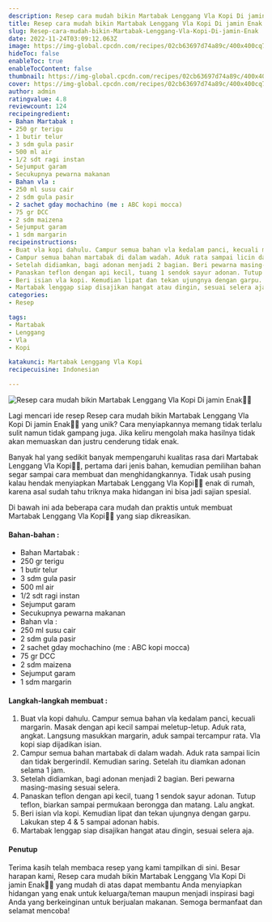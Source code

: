 ```yaml
---
description: Resep cara mudah bikin Martabak Lenggang Vla Kopi Di jamin Enak"
title: Resep cara mudah bikin Martabak Lenggang Vla Kopi Di jamin Enak
slug: Resep-cara-mudah-bikin-Martabak-Lenggang-Vla-Kopi-Di-jamin-Enak
date: 2022-11-24T03:09:12.063Z
image: https://img-global.cpcdn.com/recipes/02cb63697d74a89c/400x400cq70/photo.jpg
hideToc: false
enableToc: true
enableTocContent: false
thumbnail: https://img-global.cpcdn.com/recipes/02cb63697d74a89c/400x400cq70/photo.jpg
cover: https://img-global.cpcdn.com/recipes/02cb63697d74a89c/400x400cq70/photo.jpg
author: admin
ratingvalue: 4.8
reviewcount: 124
recipeingredient:
- Bahan Martabak :
- 250 gr terigu
- 1 butir telur
- 3 sdm gula pasir
- 500 ml air
- 1/2 sdt ragi instan
- Sejumput garam
- Secukupnya pewarna makanan
- Bahan vla :
- 250 ml susu cair
- 2 sdm gula pasir
- 2 sachet gday mochachino (me : ABC kopi mocca)
- 75 gr DCC
- 2 sdm maizena
- Sejumput garam
- 1 sdm margarin
recipeinstructions:
- Buat vla kopi dahulu. Campur semua bahan vla kedalam panci, kecuali margarin. Masak dengan api kecil sampai meletup-letup. Aduk rata, angkat. Langsung masukkan margarin, aduk sampai tercampur rata. Vla kopi siap dijadikan isian.
- Campur semua bahan martabak di dalam wadah. Aduk rata sampai licin dan tidak bergerindil. Kemudian saring. Setelah itu diamkan adonan selama 1 jam.
- Setelah didiamkan, bagi adonan menjadi 2 bagian. Beri pewarna masing-masing sesuai selera.
- Panaskan teflon dengan api kecil, tuang 1 sendok sayur adonan. Tutup teflon, biarkan sampai permukaan berongga dan matang. Lalu angkat.
- Beri isian vla kopi. Kemudian lipat dan tekan ujungnya dengan garpu. Lakukan step 4 & 5 sampai adonan habis.
- Martabak lenggap siap disajikan hangat atau dingin, sesuai selera aja.
categories:
- Resep

tags:
- Martabak
- Lenggang
- Vla
- Kopi

katakunci: Martabak Lenggang Vla Kopi
recipecuisine: Indonesian

---
```


![Resep cara mudah bikin Martabak Lenggang Vla Kopi Di jamin Enak👩‍🍳](https://img-global.cpcdn.com/recipes/02cb63697d74a89c/400x400cq70/photo.jpg)

Lagi mencari ide resep Resep cara mudah bikin Martabak Lenggang Vla Kopi Di jamin Enak👩‍🍳 yang unik? Cara menyiapkannya memang tidak terlalu sulit namun tidak gampang juga. Jika keliru mengolah maka hasilnya tidak akan memuaskan dan justru cenderung tidak enak.

Banyak hal yang sedikit banyak mempengaruhi kualitas rasa dari Martabak Lenggang Vla Kopi👩‍🍳, pertama dari jenis bahan, kemudian pemilihan bahan segar sampai cara membuat dan menghidangkannya. Tidak usah pusing kalau hendak menyiapkan Martabak Lenggang Vla Kopi👩‍🍳 enak di rumah, karena asal sudah tahu triknya maka hidangan ini bisa jadi sajian spesial.

Di bawah ini ada beberapa cara mudah dan praktis untuk membuat Martabak Lenggang Vla Kopi👩‍🍳 yang siap dikreasikan.

<!--inarticleads1-->

#### Bahan-bahan :

- Bahan Martabak :
- 250 gr terigu
- 1 butir telur
- 3 sdm gula pasir
- 500 ml air
- 1/2 sdt ragi instan
- Sejumput garam
- Secukupnya pewarna makanan
- Bahan vla :
- 250 ml susu cair
- 2 sdm gula pasir
- 2 sachet gday mochachino (me : ABC kopi mocca)
- 75 gr DCC
- 2 sdm maizena
- Sejumput garam
- 1 sdm margarin

<!--inarticleads2-->

#### Langkah-langkah membuat :

1. Buat vla kopi dahulu. Campur semua bahan vla kedalam panci, kecuali margarin. Masak dengan api kecil sampai meletup-letup. Aduk rata, angkat. Langsung masukkan margarin, aduk sampai tercampur rata. Vla kopi siap dijadikan isian.
1. Campur semua bahan martabak di dalam wadah. Aduk rata sampai licin dan tidak bergerindil. Kemudian saring. Setelah itu diamkan adonan selama 1 jam.
1. Setelah didiamkan, bagi adonan menjadi 2 bagian. Beri pewarna masing-masing sesuai selera.
1. Panaskan teflon dengan api kecil, tuang 1 sendok sayur adonan. Tutup teflon, biarkan sampai permukaan berongga dan matang. Lalu angkat.
1. Beri isian vla kopi. Kemudian lipat dan tekan ujungnya dengan garpu. Lakukan step 4 & 5 sampai adonan habis.
1. Martabak lenggap siap disajikan hangat atau dingin, sesuai selera aja.

#### Penutup

Terima kasih telah membaca resep yang kami tampilkan di sini. Besar harapan kami, Resep cara mudah bikin Martabak Lenggang Vla Kopi Di jamin Enak👩‍🍳 yang mudah di atas dapat membantu Anda menyiapkan hidangan yang enak untuk keluarga/teman maupun menjadi inspirasi bagi Anda yang berkeinginan untuk berjualan makanan. Semoga bermanfaat dan selamat mencoba!